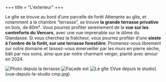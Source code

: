 +++
title = "L'exterieur"
+++

Le gîte se trouve au bord d’une parcelle de forêt
Attenante au gîte, et notamment à la chambre “terrasse”, se trouve **la grande terrasse privative** en bois, de 80m². Vous pourrez profiter sereinement de la **vue sur les contreforts du Vercors**, avec une vue imprenable sur le dôme du Glandasse. Si vous cherchez la fraîcheur, vous pourrez profiter d’une **sieste à l’ombre de la forêt, sur une terrasse forestière**. Promenez-vous librement sur notre domaine et laissez-vous émerveiller par les murs en pierre sèche, bâti par nos soins, ainsi que par notre charmant verger, planté avec amour en 2024.

![Photo depuis la terrasse](ext-011.jpg)
![Façade est](facade.jpg)
![Le gîte](IMGP8513.jpg)
![Vue depuis le studio](vue-depuis-le-studio cmp.jpg)